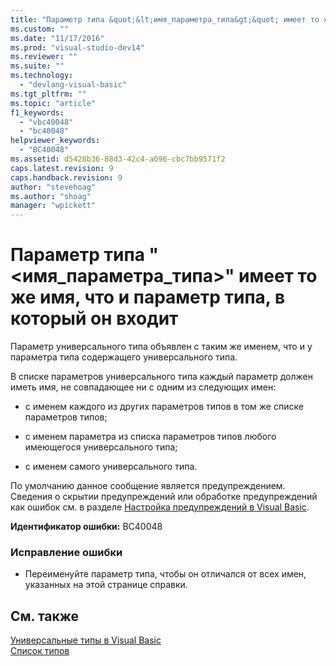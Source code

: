 ```yaml
---
title: "Параметр типа &quot;&lt;имя_параметра_типа&gt;&quot; имеет то же имя, что и параметр типа, в который он входит | Microsoft Docs"
ms.custom: ""
ms.date: "11/17/2016"
ms.prod: "visual-studio-dev14"
ms.reviewer: ""
ms.suite: ""
ms.technology: 
  - "devlang-visual-basic"
ms.tgt_pltfrm: ""
ms.topic: "article"
f1_keywords: 
  - "vbc40048"
  - "bc40048"
helpviewer_keywords: 
  - "BC40048"
ms.assetid: d5428b36-88d3-42c4-a096-cbc7bb9571f2
caps.latest.revision: 9
caps.handback.revision: 9
author: "stevehoag"
ms.author: "shoag"
manager: "wpickett"
---
```

# Параметр типа &quot;&lt;имя_параметра_типа&gt;&quot; имеет то же имя, что и параметр типа, в который он входит
Параметр универсального типа объявлен с таким же именем, что и у параметра типа содержащего универсального типа.  
  
 В списке параметров универсального типа каждый параметр должен иметь имя, не совпадающее ни с одним из следующих имен:  
  
-   с именем каждого из других параметров типов в том же списке параметров типов;  
  
-   с именем параметра из списка параметров типов любого имеющегося универсального типа;  
  
-   с именем самого универсального типа.  
  
 По умолчанию данное сообщение является предупреждением. Сведения о скрытии предупреждений или обработке предупреждений как ошибок см. в разделе [Настройка предупреждений в Visual Basic](../Topic/Configuring%20Warnings%20in%20Visual%20Basic.md).  
  
 **Идентификатор ошибки:** BC40048  
  
### Исправление ошибки  
  
-   Переименуйте параметр типа, чтобы он отличался от всех имен, указанных на этой странице справки.  
  
## См. также  
 [Универсальные типы в Visual Basic](../Topic/Generic%20Types%20in%20Visual%20Basic%20\(Visual%20Basic\).md)   
 [Список типов](../Topic/Type%20List%20\(Visual%20Basic\).md)